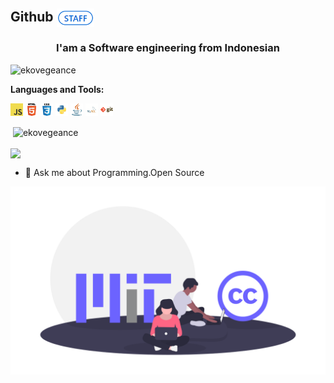 <h2>Github</3> <img align="center" src="https://github.com/ekovegeance/ekovegeance/blob/master/icon.png" width="60" height="30"/>


<h3 align="center">I'am a Software engineering from Indonesian</h3>
<p align="left"> <img src="https://komarev.com/ghpvc/?username=ekovegeance" alt="ekovegeance" /> </p>

**Languages and Tools:**  

<code><img height="20" src="https://raw.githubusercontent.com/github/explore/80688e429a7d4ef2fca1e82350fe8e3517d3494d/topics/javascript/javascript.png"></code>
<code><img height="20" src="https://raw.githubusercontent.com/github/explore/80688e429a7d4ef2fca1e82350fe8e3517d3494d/topics/html/html.png"></code>
<code><img height="20" src="https://raw.githubusercontent.com/github/explore/80688e429a7d4ef2fca1e82350fe8e3517d3494d/topics/css/css.png"></code>
<code><img height="20" src="https://raw.githubusercontent.com/github/explore/80688e429a7d4ef2fca1e82350fe8e3517d3494d/topics/python/python.png"></code>
<code><img height="20" src="https://raw.githubusercontent.com/github/explore/80688e429a7d4ef2fca1e82350fe8e3517d3494d/topics/java/java.png"></code>
<code><img height="20" src="https://raw.githubusercontent.com/github/explore/80688e429a7d4ef2fca1e82350fe8e3517d3494d/topics/mysql/mysql.png"></code>
<code><img height="20" src="https://raw.githubusercontent.com/github/explore/80688e429a7d4ef2fca1e82350fe8e3517d3494d/topics/git/git.png"></code>

<p>&nbsp;<img align="center" src="https://github-readme-stats.vercel.app/api?username=ekovegeance&show_icons=true" alt="ekovegeance" /></p>

<p><img align="center" src="https://github-readme-stats.anuraghazra1.vercel.app/api/top-langs/?username=ekovegeance&layout=compact&theme=default" />
</a></p>

- 💬 Ask me about Programming.Open Source

<img align="center" src="https://github.com/ekovegeance/ekovegeance/blob/master/opsrc.png"/>





     



<!--
**ekovegeance/ekovegeance** is a ✨ _special_ ✨ repository because its `README.md` (this file) appears on your GitHub profile.

Here are some ideas to get you started:

- 🔭 I’m currently working on ...
- 🌱 I’m currently learning ...
- 👯 I’m looking to collaborate on ...
- 🤔 I’m looking for help with ...
- 💬 Ask me about ...
- 📫 How to reach me: ...
- 😄 Pronouns: ...
- ⚡ Fun fact: ...
-->
